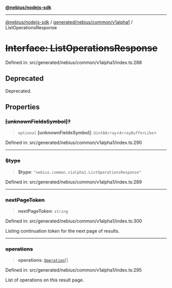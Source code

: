 [**@nebius/nodejs-sdk**](../../../../../README.md)

---

[@nebius/nodejs-sdk](../../../../../README.md) / [generated/nebius/common/v1alpha1](../README.md) / ListOperationsResponse

# ~~Interface: ListOperationsResponse~~

Defined in: src/generated/nebius/common/v1alpha1/index.ts:288

## Deprecated

Deprecated.

## Properties

### ~~\[unknownFieldsSymbol\]?~~

> `optional` **\[unknownFieldsSymbol\]**: `Uint8Array`\<`ArrayBufferLike`\>

Defined in: src/generated/nebius/common/v1alpha1/index.ts:290

---

### ~~$type~~

> **$type**: `"nebius.common.v1alpha1.ListOperationsResponse"`

Defined in: src/generated/nebius/common/v1alpha1/index.ts:289

---

### ~~nextPageToken~~

> **nextPageToken**: `string`

Defined in: src/generated/nebius/common/v1alpha1/index.ts:300

Listing continuation token for the next page of results.

---

### ~~operations~~

> **operations**: [`Operation`](Operation.md)[]

Defined in: src/generated/nebius/common/v1alpha1/index.ts:295

List of operations on this result page.
